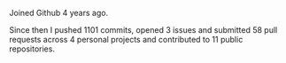 Joined Github 4 years ago.

Since then I pushed 1101 commits, opened 3 issues and submitted 58 pull requests across 4 personal projects and contributed to 11 public repositories.
